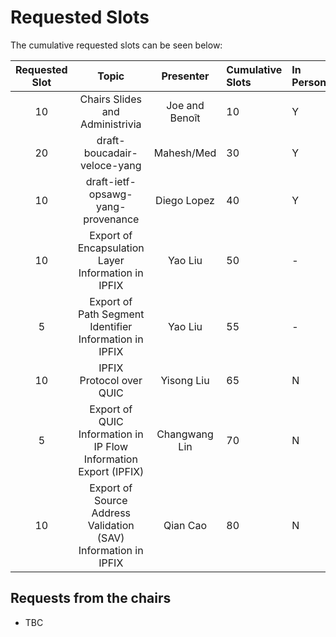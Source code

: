 # Requested Slots

The cumulative requested slots can be seen below:

| Requested Slot          | Topic              |  Presenter | Cumulative Slots   | In Person?   | Adopted?  | Discussed? | Granted Status|
|:-------------:|:-----------------:|:-----:|:----------------|:--------|:--------|:--------|:--------|
| 10  | Chairs Slides and Administrivia | Joe and Benoît | 10 | Y | N/A | N/A | Y |
| 20  | draft-boucadair-veloce-yang | Mahesh/Med | 30 | Y | N | Y  | - |
| 10  | draft-ietf-opsawg-yang-provenance | Diego Lopez | 40 | Y | Y | Y |   |
| 10  | Export of Encapsulation Layer Information in IPFIX |Yao Liu | 50 | - | Y | Y | - |
| 5   | Export of Path Segment Identifier Information in IPFIX |Yao Liu | 55 | - | Y | Y | - |
| 10  | IPFIX Protocol over QUIC | Yisong Liu | 65 | N | N | Y | - |
| 5   | Export of QUIC Information in IP Flow Information Export (IPFIX) | Changwang Lin | 70 | N | N | Y | - |
| 10  | Export of Source Address Validation (SAV) Information in IPFIX | Qian Cao | 80 | N | N | N | - |

## Requests from the chairs

* TBC
